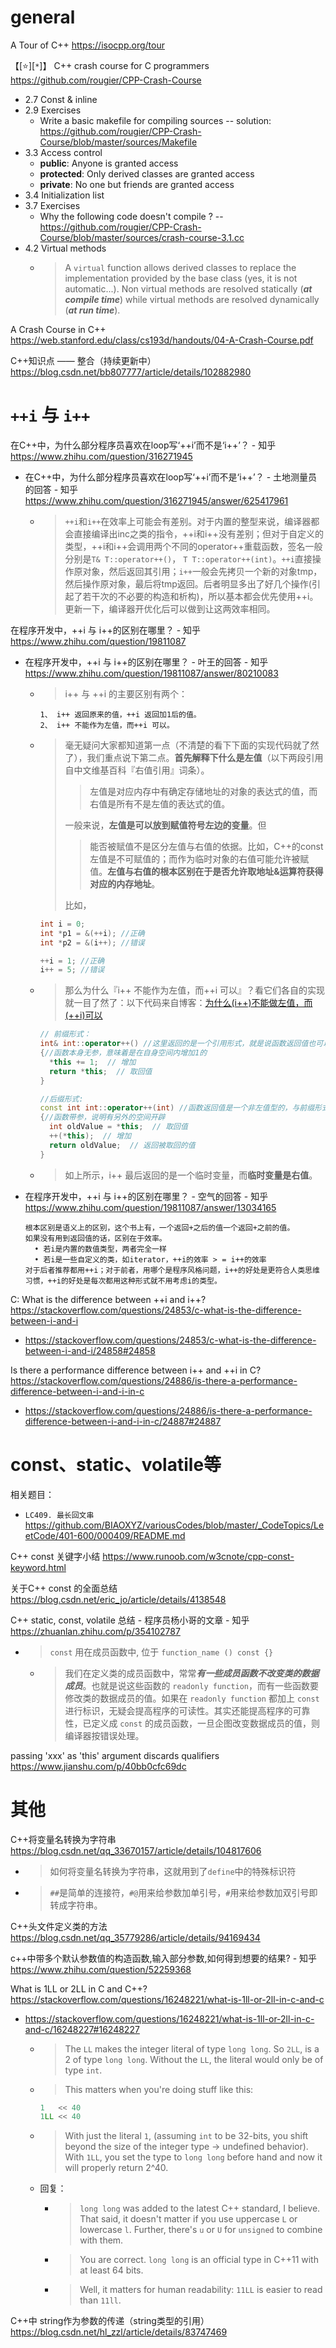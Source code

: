
# general

A Tour of C++ https://isocpp.org/tour

【[:star:][`*`]】 C++ crash course for C programmers https://github.com/rougier/CPP-Crash-Course
- 2.7 Const & inline
- 2.9 Exercises
  * Write a basic makefile for compiling sources -- solution: https://github.com/rougier/CPP-Crash-Course/blob/master/sources/Makefile
- 3.3 Access control
  * **public**: Anyone is granted access
  * **protected**: Only derived classes are granted access
  * **private**: No one but friends are granted access
- 3.4 Initialization list
- 3.7 Exercises
  * Why the following code doesn't compile ? -- https://github.com/rougier/CPP-Crash-Course/blob/master/sources/crash-course-3.1.cc
- 4.2 Virtual methods
  * > A `virtual` function allows derived classes to replace the implementation provided by the base class (yes, it is not automatic...). Non virtual methods are resolved statically (***at compile time***) while virtual methods are resolved dynamically (***at run time***).

A Crash Course in C++ https://web.stanford.edu/class/cs193d/handouts/04-A-Crash-Course.pdf

C++知识点 —— 整合（持续更新中） https://blog.csdn.net/bb807777/article/details/102882980

# `++i` 与 `i++`

在C++中，为什么部分程序员喜欢在loop写‘++i’而不是‘i++’？ - 知乎 https://www.zhihu.com/question/316271945
- 在C++中，为什么部分程序员喜欢在loop写‘++i’而不是‘i++’？ - 土地测量员的回答 - 知乎 https://www.zhihu.com/question/316271945/answer/625417961
  * > `++i`和`i++`在效率上可能会有差别。对于内置的整型来说，编译器都会直接编译出inc之类的指令，++i和i++没有差别；但对于自定义的类型，++i和i++会调用两个不同的operator++重载函数，签名一般分别是`T& T::operator++()`， `T T::operator++(int)`。`++i`直接操作原对象，然后返回其引用；`i++`一般会先拷贝一个新的对象tmp，然后操作原对象，最后将tmp返回。后者明显多出了好几个操作(引起了若干次的不必要的构造和析构)，所以基本都会优先使用++i。更新一下，编译器开优化后可以做到让这两效率相同。

在程序开发中，++i 与 i++的区别在哪里？ - 知乎 https://www.zhihu.com/question/19811087
- 在程序开发中，++i 与 i++的区别在哪里？ - 叶王的回答 - 知乎 https://www.zhihu.com/question/19811087/answer/80210083
  * > i++ 与 ++i 的主要区别有两个：
    ```console
    1、 i++ 返回原来的值，++i 返回加1后的值。
    2、 i++ 不能作为左值，而++i 可以。
    ```
  * > 毫无疑问大家都知道第一点（不清楚的看下下面的实现代码就了然了），我们重点说下第二点。**首先解释下什么是左值**（以下两段引用自中文维基百科『右值引用』词条）。
    >> 左值是对应内存中有确定存储地址的对象的表达式的值，而右值是所有不是左值的表达式的值。
    >
    > 一般来说，**左值是可以放到赋值符号左边的变量**。但
    >> 能否被赋值不是区分左值与右值的依据。比如，C++的const左值是不可赋值的；而作为临时对象的右值可能允许被赋值。**左值与右值的根本区别在于是否允许取地址&运算符获得对应的内存地址**。
    >
    > 比如，
    ```cpp
    int i = 0;
    int *p1 = &(++i); //正确
    int *p2 = &(i++); //错误
    
    ++i = 1; //正确
    i++ = 5; //错误
    ```
  * > 那么为什么『i++ 不能作为左值，而++i 可以』？看它们各自的实现就一目了然了：以下代码来自博客：[为什么(i++)不能做左值，而(++i)可以](https://blog.csdn.net/zlhy_/article/details/8349300)
    ```cpp
    // 前缀形式：
    int& int::operator++() //这里返回的是一个引用形式，就是说函数返回值也可以作为一个左值使用
    {//函数本身无参，意味着是在自身空间内增加1的
      *this += 1;  // 增加
      return *this;  // 取回值
    }

    //后缀形式:
    const int int::operator++(int) //函数返回值是一个非左值型的，与前缀形式的差别所在。
    {//函数带参，说明有另外的空间开辟
      int oldValue = *this;  // 取回值
      ++(*this);  // 增加
      return oldValue;  // 返回被取回的值
    }
    ```
  * > 如上所示，i++ 最后返回的是一个临时变量，而**临时变量是右值**。
- 在程序开发中，++i 与 i++的区别在哪里？ - 空气的回答 - 知乎 https://www.zhihu.com/question/19811087/answer/13034165
  ```console
  根本区别是语义上的区别，这个书上有，一个返回+之后的值一个返回+之前的值。
  如果没有用到返回值的话，区别在于效率。 
    • 若i是内置的数值类型，两者完全一样 
    • 若i是一些自定义的类，如iterator，++i的效率 > = i++的效率 
  对于后者推荐都用++i；对于前者，用哪个是程序风格问题，i++的好处是更符合人类思维习惯，++i的好处是每次都用这种形式就不用考虑i的类型。
  ```

C: What is the difference between ++i and i++? https://stackoverflow.com/questions/24853/c-what-is-the-difference-between-i-and-i
- https://stackoverflow.com/questions/24853/c-what-is-the-difference-between-i-and-i/24858#24858

Is there a performance difference between i++ and ++i in C? https://stackoverflow.com/questions/24886/is-there-a-performance-difference-between-i-and-i-in-c
- https://stackoverflow.com/questions/24886/is-there-a-performance-difference-between-i-and-i-in-c/24887#24887

# const、static、volatile等

相关题目：
- `LC409. 最长回文串` https://github.com/BIAOXYZ/variousCodes/blob/master/_CodeTopics/LeetCode/401-600/000409/README.md

C++ const 关键字小结 https://www.runoob.com/w3cnote/cpp-const-keyword.html

关于C++ const 的全面总结 https://blog.csdn.net/eric_jo/article/details/4138548

C++ static, const, volatile 总结 - 程序员杨小哥的文章 - 知乎 https://zhuanlan.zhihu.com/p/354102787
- > `const` 用在成员函数中, 位于 `function_name () const {}`
  * > 我们在定义类的成员函数中，常常***有一些成员函数不改变类的数据成员***。也就是说这些函数的 `readonly function`，而有一些函数要修改类的数据成员的值。如果在 `readonly function` 都加上 `const` 进行标识，无疑会提高程序的可读性。其实还能提高程序的可靠性，已定义成 `const` 的成员函数，一旦企图改变数据成员的值，则编译器按错误处理。

passing 'xxx' as 'this' argument discards qualifiers https://www.jianshu.com/p/40bb0cfc69dc

# 其他

C++将变量名转换为字符串 https://blog.csdn.net/qq_33670157/article/details/104817606
- > 如何将变量名转换为字符串，这就用到了`define`中的特殊标识符
- > `##`是简单的连接符，`#@`用来给参数加单引号，`#`用来给参数加双引号即转成字符串。

C++头文件定义类的方法 https://blog.csdn.net/qq_35779286/article/details/94169434

c++中带多个默认参数值的构造函数,输入部分参数,如何得到想要的结果? - 知乎 https://www.zhihu.com/question/52259368

What is 1LL or 2LL in C and C++? https://stackoverflow.com/questions/16248221/what-is-1ll-or-2ll-in-c-and-c
- https://stackoverflow.com/questions/16248221/what-is-1ll-or-2ll-in-c-and-c/16248227#16248227
  * > The `LL` makes the integer literal of type `long long`. So `2LL`, is a 2 of type `long long`. Without the `LL`, the literal would only be of type `int`.
  * > This matters when you're doing stuff like this:
    ```cpp
    1   << 40
    1LL << 40
    ```
  * > With just the literal `1`, (assuming `int` to be 32-bits, you shift beyond the size of the integer type -> undefined behavior). With `1LL`, you set the type to `long long` before hand and now it will properly return 2^40.
  * 回复：
    + > `long long` was added to the latest C++ standard, I believe. That said, it doesn't matter if you use uppercase `L` or lowercase `l`. Further, there's `u` or `U` for `unsigned` to combine with them.
    + > You are correct. `long long` is an official type in C++11 with at least 64 bits.
    + > Well, it matters for human readability: `11LL` is easier to read than `11ll`. 

C++中 string作为参数的传递（string类型的引用） https://blog.csdn.net/hl_zzl/article/details/83747469
